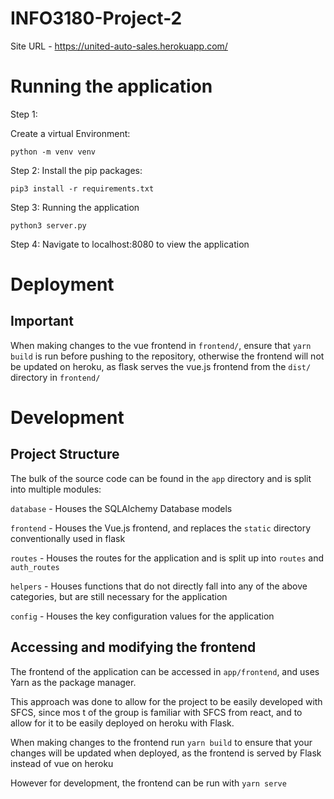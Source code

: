 # INFO3180-Project-2

Site URL - https://united-auto-sales.herokuapp.com/

# Running the application

Step 1:

Create a virtual Environment:

```
python -m venv venv
```

Step 2:
Install the pip packages:

```
pip3 install -r requirements.txt
```

Step 3:
Running the application

```
python3 server.py
```

Step 4:
Navigate to localhost:8080 to view the application

# Deployment

## Important

When making changes to the vue frontend in `frontend/`, ensure that `yarn build` is run before pushing to the repository, otherwise the frontend will not be updated on heroku, as flask serves the vue.js frontend from the `dist/` directory in `frontend/`

# Development

## Project Structure

The bulk of the source code can be found in the `app` directory and is split into multiple modules:

`database` - Houses the SQLAlchemy Database models

`frontend` - Houses the Vue.js frontend, and replaces the `static` directory conventionally used in flask

`routes` - Houses the routes for the application and is split up into `routes` and `auth_routes`

`helpers` - Houses functions that do not directly fall into any of the above categories, but are still necessary for the application

`config` - Houses the key configuration values for the application

## Accessing and modifying the frontend

The frontend of the application can be accessed in `app/frontend`, and uses Yarn as the package manager.

This approach was done to allow for the project to be easily developed with SFCS, since mos t of the group is familiar with SFCS from react, and to allow for it to be easily deployed on heroku with Flask.

When making changes to the frontend run `yarn build` to ensure that your changes will be updated when deployed, as the frontend is served by Flask instead of vue on heroku

However for development, the frontend can be run with `yarn serve`
